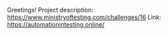 Greetings!
Project description: https://www.ministryoftesting.com/challenges/16
Link: https://automationintesting.online/
